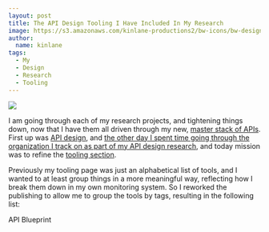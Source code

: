 ```yaml
---
layout: post
title: The API Design Tooling I Have Included In My Research
image: https://s3.amazonaws.com/kinlane-productions2/bw-icons/bw-design.png
author:
  name: kinlane
tags:
  - My
  - Design
  - Research
  - Tooling
---
```

[![](https://s3.amazonaws.com/kinlane-productions2/bw-icons/bw-design.png)](http://design.apievangelist.com)

I am going through each of my research projects, and tightening things down, now that I have them all driven through my new, [master stack of APIs](https://kin-lane.github.io/master/index.html). First up was [API design](http://design.apievangelist.com), and [the other day I spent time going through the organization I track on as part of my API design research](http://apievangelist.com/2015/06/30/tightening-up-the-organizations-that-are-included-in-my-api-design-research/), and today mission was to refine the [tooling section](http://design.apievangelist.com/tools.html).

Previously my tooling page was just an alphabetical list of tools, and I wanted to at least group things in a more meaningful way, reflecting how I break them down in my own monitoring system. So I reworked the publishing to allow me to group the tools by tags, resulting in the following list:

API Blueprint

